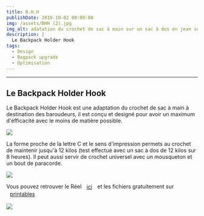 ```yaml
---
title: B.H.H 
publishDate: 2019-10-02 00:00:00
img: /assets/BHH (2).jpg
img_alt: adatation du crochet de sac à main sur un sac à dos en jean sur un sac à dos Herschel
description: |
  Le Backpack Holder Hook
tags:
  - Design
  - Bagpack upgrade
  - Optimisation
---
```


---
Le Backpack Holder Hook
---

Le Backpack Holder Hook est une adaptation du crochet de sac à main à destination des baroudeurs, il est conçu et designé pour avoir un maximum d'éfficacité avec le moins de matière possible.

<img src="/assets/BHH desk.gif">

La forme proche de la lettre C et le sens d'impression permets au crochet de maintenir jusqu'à 12 kilos (test effectué avec un sac à dos de 12 kilos sur 8 heures). Il peut aussi servir de crochet universel avec un mousqueton et un bout de paracorde. 

 <img src="/assets/BHH (3).gif">


Vous pouvez retrouver le Réel <a  class="button" href="https://www.instagram.com/la_3eme_dimension/reel/DEVR18UN4Cb/">ici</a> et les fichiers gratuitement sur <a class="button" href="https://www.printables.com/model/920511-bhh-backpack-holder-hook/comments">printables</a>

<img src="/assets/BHH (1).jpg">


<style>
 .button {
        cursor: pointer;
            text-align : center;
            align-items: center;
            padding: 0.10rem 0.60rem;
            gap: 0.5rem;
            color: var(--accent-text-over);
            border: 1px solid var(--accent-regular);
            background-color: var(--accent-regular);
            border-radius: 999rem;
            line-height: 1.35;
            white-space: nowrap;
            vertical-align : middle;
      }
img{
    margin: auto;
    max-height: 90vh;
    object-fit: cover;
    display: flex;
  }

.embedresize {
    max-width: 760px;
    margin: auto;
		border-radius: 2rem;
    }
    
    .embedresize div {
    position: relative;
    height: 0;
    padding-bottom: 56.25%;
    }
    
    .embedresize iframe {
    position: absolute;
    top: 0;
    left: 0;
    width: 100%;
    height: 100%;
		border-radius: 2rem;
    }
</style>
